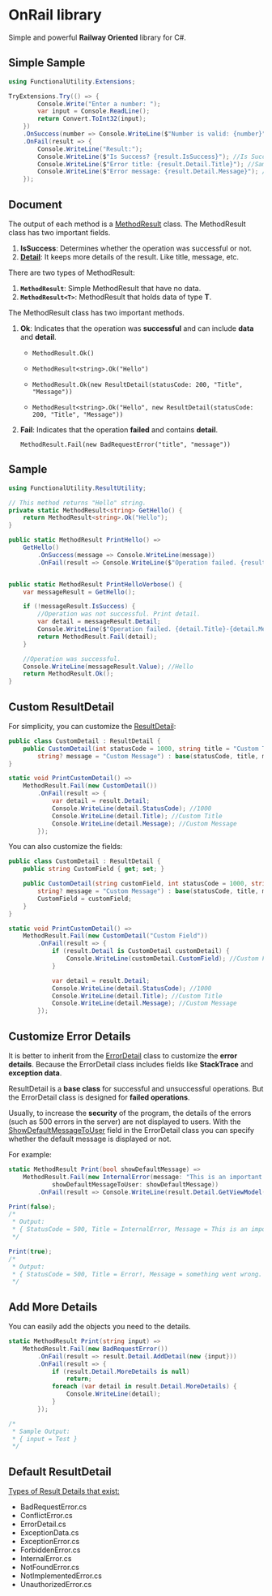 # OnRail library

Simple and powerful **Railway Oriented** library for C#.

## Simple Sample

```C#
using FunctionalUtility.Extensions;

TryExtensions.Try(() => {
        Console.Write("Enter a number: ");
        var input = Console.ReadLine();
        return Convert.ToInt32(input);
    })
    .OnSuccess(number => Console.WriteLine($"Number is valid: {number}"))
    .OnFail(result => {
        Console.WriteLine("Result:");
        Console.WriteLine($"Is Success? {result.IsSuccess}"); //Is Success? False
        Console.WriteLine($"Error title: {result.Detail.Title}"); //Sample: Error title: ExceptionError
        Console.WriteLine($"Error message: {result.Detail.Message}"); //Sample: Error message: Input string was not in a correct format.
    });
```

## Document

The output of each method is a [MethodResult](https://github.com/hamidmolareza/FunctionalUtility/blob/master/FunctionalUtility/ResultUtility/MethodResult.cs) class.
The MethodResult class has two important fields.

1. **IsSuccess**: Determines whether the operation was successful or not.
2. **[Detail](https://github.com/hamidmolareza/FunctionalUtility/blob/master/FunctionalUtility/ResultUtility/ResultDetail.cs)**: It keeps more details of the result. Like title, message, etc.

There are two types of MethodResult:

1. **`MethodResult`**: Simple MethodResult that have no data.
2. **`MethodResult<T>`**: MethodResult that holds data of type **T**.

The MethodResult class has two important methods.

1. **Ok**: Indicates that the operation was **successful** and can include **data** and **detail**.

    - `MethodResult.Ok()`
    - `MethodResult<string>.Ok("Hello")`

    - `MethodResult.Ok(new ResultDetail(statusCode: 200, "Title", "Message"))`
    - `MethodResult<string>.Ok("Hello", new ResultDetail(statusCode: 200, "Title", "Message"))`

2. **Fail**: Indicates that the operation **failed** and contains **detail**.

    `MethodResult.Fail(new BadRequestError("title", "message"))`

## Sample

```C#
using FunctionalUtility.ResultUtility;

// This method returns "Hello" string.
private static MethodResult<string> GetHello() {
    return MethodResult<string>.Ok("Hello");
}

public static MethodResult PrintHello() =>
    GetHello()
        .OnSuccess(message => Console.WriteLine(message))
        .OnFail(result => Console.WriteLine($"Operation failed. {result.Detail.Title}-{result.Detail.Message}"));


public static MethodResult PrintHelloVerbose() {
    var messageResult = GetHello();

    if (!messageResult.IsSuccess) {
        //Operation was not successful. Print detail.
        var detail = messageResult.Detail;
        Console.WriteLine($"Operation failed. {detail.Title}-{detail.Message}");
        return MethodResult.Fail(detail);
    }

    //Operation was successful.
    Console.WriteLine(messageResult.Value); //Hello
    return MethodResult.Ok();
}
```

## Custom ResultDetail

For simplicity, you can customize the [ResultDetail](https://github.com/hamidmolareza/FunctionalUtility/blob/master/FunctionalUtility/ResultUtility/ResultDetail.cs):

```csharp
public class CustomDetail : ResultDetail {
    public CustomDetail(int statusCode = 1000, string title = "Custom Title",
        string? message = "Custom Message") : base(statusCode, title, message) { }
}

static void PrintCustomDetail() =>
    MethodResult.Fail(new CustomDetail())
        .OnFail(result => {
            var detail = result.Detail;
            Console.WriteLine(detail.StatusCode); //1000
            Console.WriteLine(detail.Title); //Custom Title
            Console.WriteLine(detail.Message); //Custom Message
        });
```

You can also customize the fields:
```csharp
public class CustomDetail : ResultDetail {
    public string CustomField { get; set; }

    public CustomDetail(string customField, int statusCode = 1000, string title = "Custom Title",
        string? message = "Custom Message") : base(statusCode, title, message) {
        CustomField = customField;
    }
}

static void PrintCustomDetail() =>
    MethodResult.Fail(new CustomDetail("Custom Field"))
        .OnFail(result => {
            if (result.Detail is CustomDetail customDetail) {
                Console.WriteLine(customDetail.CustomField); //Custom Field
            }

            var detail = result.Detail;
            Console.WriteLine(detail.StatusCode); //1000
            Console.WriteLine(detail.Title); //Custom Title
            Console.WriteLine(detail.Message); //Custom Message
        });
```

## Customize Error Details

It is better to inherit from the [ErrorDetail](https://github.com/hamidmolareza/FunctionalUtility/blob/master/FunctionalUtility/ResultDetails/Errors/ErrorDetail.cs) class to customize the **error details**. Because the ErrorDetail class includes fields like **StackTrace** and **exception data**.

ResultDetail is a **base class** for successful and unsuccessful operations. But the ErrorDetail class is designed for **failed operations**.

Usually, to increase the **security** of the program, the details of the errors (such as 500 errors in the server) are not displayed to users. With the [ShowDefaultMessageToUser](https://github.com/hamidmolareza/FunctionalUtility/blob/master/FunctionalUtility/ResultDetails/Errors/ErrorDetail.cs#L16) field in the ErrorDetail class you can specify whether the default message is displayed or not.

For example:

```csharp
static MethodResult Print(bool showDefaultMessage) =>
    MethodResult.Fail(new InternalError(message: "This is an important bug",
            showDefaultMessageToUser: showDefaultMessage))
        .OnFail(result => Console.WriteLine(result.Detail.GetViewModel()));

Print(false);
/*
 * Output:
 * { StatusCode = 500, Title = InternalError, Message = This is an important bug }
 */

Print(true);
/*
 * Output:
 * { StatusCode = 500, Title = Error!, Message = something went wrong. }
 */
```

## Add More Details

You can easily add the objects you need to the details.

```csharp
static MethodResult Print(string input) =>
    MethodResult.Fail(new BadRequestError())
        .OnFail(result => result.Detail.AddDetail(new {input}))
        .OnFail(result => {
            if (result.Detail.MoreDetails is null)
                return;
            foreach (var detail in result.Detail.MoreDetails) {
                Console.WriteLine(detail);
            }
        });

/*
 * Sample Output:
 * { input = Test }
 */
```

## Default ResultDetail

[Types of Result Details that exist:](https://github.com/hamidmolareza/FunctionalUtility/tree/master/FunctionalUtility/ResultDetails/Errors)

- BadRequestError.cs
- ConflictError.cs
- ErrorDetail.cs
- ExceptionData.cs
- ExceptionError.cs
- ForbiddenError.cs
- InternalError.cs
- NotFoundError.cs
- NotImplementedError.cs
- UnauthorizedError.cs
